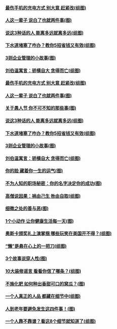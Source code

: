 #### [最伤手机的充电方式 别大意 赶紧改(组图)](../pages/p8/1001769.md) 
#### [人这一辈子 说白了也就两件事(图)](../pages/p8/1001995.md) 
#### [说这3种话的人 能离多远就离多远(组图)](../pages/p8/1001833.md) 
#### [下水道堵塞了咋办？教你5招省钱又有效(组图)](../pages/p8/1002083.md) 
#### [3则企业管理的小故事(图)](../pages/p8/1002000.md) 
#### [刘伯温寓言：骄横自大 贪得而亡(组图)](../pages/p8/1002059.md) 
#### [最伤手机的充电方式 别大意 赶紧改(组图)](../pages/p8/1001769.md) 
#### [人这一辈子 说白了也就两件事(图)](../pages/p8/1001995.md) 
#### [关于愚人节 你不可不知的那些事(图)](../pages/p8/1002122.md) 
#### [说这3种话的人 能离多远就离多远(组图)](../pages/p8/1001833.md) 
#### [下水道堵塞了咋办？教你5招省钱又有效(组图)](../pages/p8/1002083.md) 
#### [3则企业管理的小故事(图)](../pages/p8/1002000.md) 
#### [刘伯温寓言：骄横自大 贪得而亡(组图)](../pages/p8/1002059.md) 
#### [你的脸 藏着你一生的运气(图)](../pages/p8/1002003.md) 
#### [不为人知的职场秘密：你的名字决定你的成功(图)](../pages/p8/1001991.md) 
#### [高僧说因果：祸由己生 咎由自取(组图)](../pages/p8/1002017.md) 
#### [细微之处的善与恶(图)](../pages/p8/1001519.md) 
#### [1个小动作 让你健康生活每一天(图)](../pages/p8/1001768.md) 
#### [奥斯卡颁奖礼上演掌掴 哪些玩笑在美国开不得？(组图)](../pages/p8/1001931.md) 
#### [“懒”是悬在心上的一把刀(组图)](../pages/p8/1001917.md) 
#### [3个故事说穿人性(图)](../pages/p8/1001523.md) 
#### [10大装修谣言 看看你信了哪条？(组图)](../pages/p8/1001479.md) 
#### [不施化肥 如何种出香甜可口的窝瓜？(图)](../pages/p8/1001864.md) 
#### [一个人真正的人品&nbsp;都藏在细节中(组图)](../pages/p8/1001530.md) 
#### [人到老年要避免发生这四件事！(图)](../pages/p8/1001766.md) 
#### [一个人靠不靠谱？看这8个细节就知道了(组图)](../pages/p8/1001368.md) 
